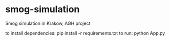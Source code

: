 # smog-simulation
Smog simulation in Krakow, AGH project

to install dependencies: pip install -r requirements.txt
to run: python App.py
